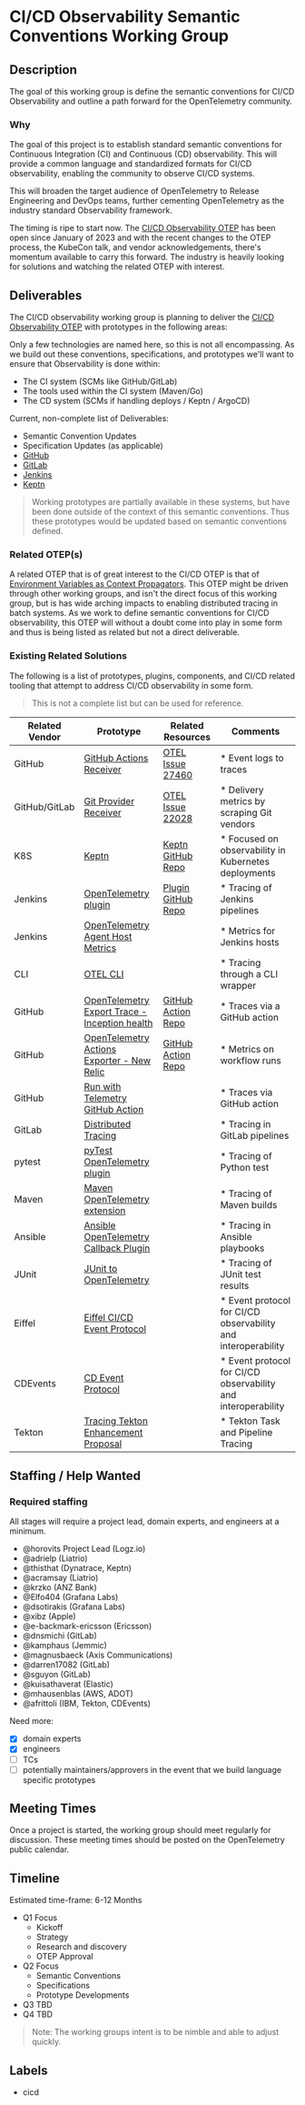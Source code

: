 # CI/CD Observability Semantic Conventions Working Group

## Description

The goal of this working group is define the semantic conventions for CI/CD Observability and outline 
a path forward for the OpenTelemetry community. 

### Why

The goal of this project is to establish standard semantic conventions for Continuous
Integration (CI) and Continuous (CD) observability. This will provide a common language
and standardized formats for CI/CD observability, enabling the community to observe CI/CD systems.

This will broaden the target audience of OpenTelemetry to Release Engineering and DevOps teams,
further cementing OpenTelemetry as the industry standard Observability framework.

The timing is ripe to start now. The [CI/CD Observability OTEP](https://github.com/open-telemetry/oteps/pull/223/files)
has been open since January of 2023 and with the recent changes to the OTEP process, the KubeCon talk, and vendor acknowledgements, there's momentum available to carry this forward. The industry 
is heavily looking for solutions and watching the related OTEP with interest.

## Deliverables

The CI/CD observability working group is planning to deliver the [CI/CD Observability OTEP](https://github.com/open-telemetry/oteps/pull/223/files) with prototypes in the following areas:

Only a few technologies are named here, so this is not all encompassing. As we build out these conventions, specifications, and prototypes we'll want to ensure that Observability is done within:

* The CI system (SCMs like GitHub/GitLab)
* The tools used within the CI system (Maven/Go)
* The CD system (SCMs if handling deploys / Keptn / ArgoCD)

Current, non-complete list of Deliverables:

* Semantic Convention Updates
* Specification Updates (as applicable)
* [GitHub](https://github.com)
* [GitLab](https://gitlab.com)
* [Jenkins](https://www.jenkins.io/)
* [Keptn](https://lifecycle.keptn.sh/)

> Working prototypes are partially available in these systems, but have been done outside of the context of this semantic conventions. Thus these prototypes would be updated based on semantic conventions defined.

### Related OTEP(s)

A related OTEP that is of great interest to the CI/CD OTEP is that of [Environment Variables as Context Propagators](https://github.com/open-telemetry/opentelemetry-specification/issues/740).
This OTEP might be driven through other working groups, and isn't the direct focus of this working group, but is has wide arching impacts to enabling distributed tracing in batch systems. 
As we work to define semantic conventions for CI/CD observability, this OTEP will without a doubt come into play in some form and thus is being listed as related but not a direct deliverable.


### Existing Related Solutions

The following is a list of prototypes, plugins, components, and CI/CD related tooling that attempt to address CI/CD observability in some form. 

> This is not a complete list but can be used for reference.

| Related Vendor | Prototype                                                                                                                                                   | Related Resources                                                                                  | Comments                                                      |
|----------------|-------------------------------------------------------------------------------------------------------------------------------------------------------------|----------------------------------------------------------------------------------------------------|---------------------------------------------------------------|
| GitHub         | [GitHub Actions Receiver](https://github.com/krzko/opentelemetry-collector-contrib/tree/feat-add-githubactionseventreceiver/receiver/githubactionsreceiver) | [OTEL Issue 27460](https://github.com/open-telemetry/opentelemetry-collector-contrib/issues/27460) | * Event logs to traces                                        |
| GitHub/GitLab  | [Git Provider Receiver](https://github.com/liatrio/liatrio-otel-collector/tree/main/receiver/gitproviderreceiver)                                           | [OTEL Issue 22028](https://github.com/open-telemetry/opentelemetry-collector-contrib/issues/22028) | * Delivery metrics by scraping Git vendors                    |
| K8S            | [Keptn](https://lifecycle.keptn.sh/)                                                                                                                        | [Keptn GitHub Repo](https://github.com/keptn/lifecycle-toolkit)                                    | * Focused on observability in Kubernetes deployments          |
| Jenkins        | [OpenTelemetry plugin](https://plugins.jenkins.io/opentelemetry/)                                                                                           | [Plugin GitHub Repo](https://github.com/jenkinsci/opentelemetry-plugin)                            | * Tracing of Jenkins pipelines                                |
| Jenkins        | [OpenTelemetry Agent Host Metrics](https://plugins.jenkins.io/opentelemetry-agent-metrics/)                                                                 |                                                                                                    | * Metrics for Jenkins hosts                                   |
| CLI            | [OTEL CLI](https://github.com/equinix-labs/otel-cli)                                                                                                        |                                                                                                    | * Tracing through a CLI wrapper                               |
| GitHub         | [OpenTelemetry Export Trace - Inception health](https://github.com/marketplace/actions/opentelemetry-export-trace)                                          | [GitHub Action Repo](https://github.com/inception-health/otel-export-trace-action)                 | * Traces via a GitHub action                                  |
| GitHub         | [OpenTelemetry Actions Exporter - New Relic](https://github.com/marketplace/actions/new-relic-opentelemetry-github-actions-exporter)                        | [GitHub Action Repo](https://github.com/newrelic-experimental/gha-new-relic-exporter)              | * Metrics on workflow runs                                    |
| GitHub         | [Run with Telemetry GitHub Action](https://github.com/krzko/run-with-telemetry)                                                                             |                                                                                                    | * Traces via GitHub action                                    |
| GitLab         | [Distributed Tracing](https://docs.gitlab.com/ee/operations/tracing.html)                                                                                   |                                                                                                    | * Tracing in GitLab pipelines                                 |
| pytest         | [pyTest OpenTelemetry plugin](https://pypi.org/project/pytest-otel/)                                                                                        |                                                                                                    | * Tracing of Python test                                      |
| Maven          | [Maven OpenTelemetry extension](https://github.com/open-telemetry/opentelemetry-java-contrib/blob/main/maven-extension/README.md)                           |                                                                                                    | * Tracing of Maven builds                                     |
| Ansible        | [Ansible OpenTelemetry Callback Plugin](https://docs.ansible.com/ansible/latest/collections/community/general/opentelemetry_callback.html)                  |                                                                                                    | * Tracing in Ansible playbooks                                |
| JUnit          | [JUnit to OpenTelemetry](https://github.com/mdelapenya/junit2otlp)                                                                                          |                                                                                                    | * Tracing of JUnit test results                               |
| Eiffel         | [Eiffel CI/CD Event Protocol](https://eiffel-community.github.io/)                                                                                          |                                                                                                    | * Event protocol for CI/CD observability and interoperability |
| CDEvents       | [CD Event Protocol](https://cdevents.dev/)                                                                                                                  |                                                                                                    | * Event protocol for CI/CD observability and interoperability |
| Tekton         | [Tracing Tekton Enhancement Proposal](https://github.com/tektoncd/community/blob/main/teps/0124-distributed-tracing-for-tasks-and-pipelines.md)             |                                                                                                    | * Tekton Task and Pipeline Tracing                            |

## Staffing / Help Wanted

### Required staffing

All stages will require a project lead, domain experts, and engineers at a minimum. 

* @horovits Project Lead (Logz.io)
* @adrielp (Liatrio)
* @thisthat (Dynatrace, Keptn)
* @acramsay (Liatrio)
* @krzko (ANZ Bank)
* @Elfo404 (Grafana Labs)
* @dsotirakis (Grafana Labs)
* @xibz (Apple)
* @e-backmark-ericsson (Ericsson)
* @dnsmichi (GitLab)
* @kamphaus (Jemmic)
* @magnusbaeck (Axis Communications)
* @darren17082 (GitLab)
* @sguyon (GitLab)
* @kuisathaverat (Elastic)
* @mhausenblas (AWS, ADOT)
* @afrittoli (IBM, Tekton, CDEvents)

Need more:

- [x] domain experts
- [x] engineers
- [ ] TCs 
- [ ] potentially maintainers/approvers in the event that we build language specific prototypes

## Meeting Times

Once a project is started, the working group should meet regularly for discussion. These meeting times should be posted on the OpenTelemetry public calendar.

## Timeline

Estimated time-frame: 6-12 Months

* Q1 Focus
    * Kickoff
    * Strategy
    * Research and discovery
    * OTEP Approval
* Q2 Focus
    * Semantic Conventions
    * Specifications
    * Prototype Developments
* Q3 TBD
* Q4 TBD

> Note: The working groups intent is to be nimble and able to adjust quickly.

## Labels

* cicd
